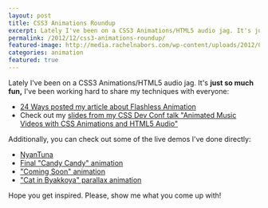 ```yaml
---
layout: post
title: CSS3 Animations Roundup
excerpt: Lately I've been on a CSS3 Animations/HTML5 audio jag. It's just so much fun,﻿ I've been working hard to share my techniques with everyone.
permalink: /2012/12/css3-animations-roundup/
featured-image: http://media.rachelnabors.com/wp-content/uploads/2012/09/tuna-waits_dribbble.jpg
categories: animation
featured: true
---
```

Lately I've been on a CSS3 Animations/HTML5 audio jag. It's <strong>just so much fun,</strong> I've been working hard to share my techniques with everyone:
<ul>
  <li><a href="http://24ways.org/2012/flashless-animation/">24 Ways posted my article about Flashless Animation</a></li>
  <li>Check out my <a href="http://www.rachelnabors.com/animation/candyHalo1/slides/index_cssdevconf2012.html">slides from my CSS Dev Conf talk "Animated Music Videos with CSS Animations and HTML5 Audio"</a></li>
</ul>
Additionally, you can check out some of the live demos I've done directly:
<ul>
  <li><a href="/animation/nyantuna/">NyanTuna</a></li>
  <li><a href="/animation/candyHalo1/final/">Final "Candy Candy" animation</a></li>
  <li><a href="/animation/candyHalo1/final/toys/cssdevconf/">"Coming Soon" animation</a></li>
  <li><a href="http://codepen.io/CrowChick/full/rCost">"Cat in Byakkoya" parallax animation</a></li>
</ul>
Hope you get inspired. Please, show me what you come up with!